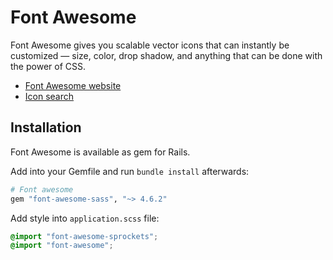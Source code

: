 # Font Awesome

Font Awesome gives you scalable vector icons that can instantly be customized — size, color, drop shadow, and anything that can be done with the power of CSS.

- [Font Awesome website](http://fontawesome.io/)
- [Icon search](http://fontawesome.io/icons/)

## Installation

Font Awesome is available as gem for Rails.

Add into your Gemfile and run `bundle install` afterwards:
```ruby
# Font awesome
gem "font-awesome-sass", "~> 4.6.2"
```

Add style into `application.scss` file:
```scss
@import "font-awesome-sprockets";
@import "font-awesome";
```

